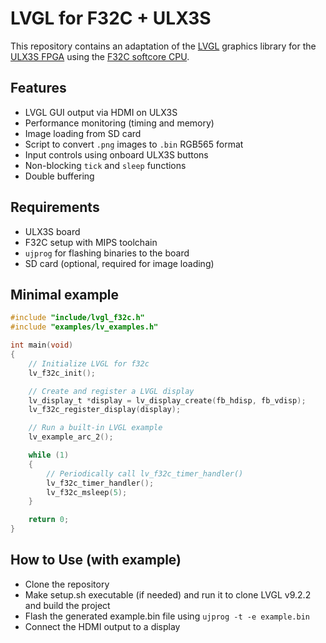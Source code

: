 # LVGL for F32C + ULX3S

This repository contains an adaptation of the [LVGL](https://lvgl.io/) graphics library for the [ULX3S FPGA](https://radiona.org/ulx3s/) using the [F32C softcore CPU](https://github.com/f32c/f32c).

## Features
- LVGL GUI output via HDMI on ULX3S
- Performance monitoring (timing and memory)
- Image loading from SD card
- Script to convert `.png` images to `.bin` RGB565 format
- Input controls using onboard ULX3S buttons
- Non-blocking `tick` and `sleep` functions
- Double buffering

## Requirements
- ULX3S board
- F32C setup with MIPS toolchain
- `ujprog` for flashing binaries to the board
- SD card (optional, required for image loading)

## Minimal example
```C
#include "include/lvgl_f32c.h"
#include "examples/lv_examples.h"

int main(void)
{
    // Initialize LVGL for f32c
    lv_f32c_init();

    // Create and register a LVGL display
    lv_display_t *display = lv_display_create(fb_hdisp, fb_vdisp);
    lv_f32c_register_display(display);

    // Run a built-in LVGL example
    lv_example_arc_2();

    while (1)
    {
        // Periodically call lv_f32c_timer_handler()
        lv_f32c_timer_handler();
        lv_f32c_msleep(5);
    }

    return 0;
}
```

## How to Use (with example)
- Clone the repository
- Make setup.sh executable (if needed) and run it to clone LVGL v9.2.2 and build the project
- Flash the generated example.bin file using ```ujprog -t -e example.bin```
- Connect the HDMI output to a display
